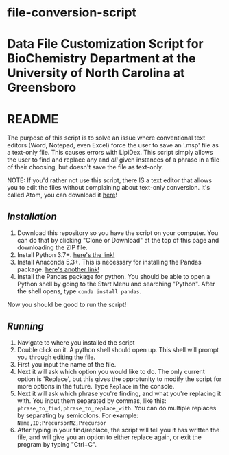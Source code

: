 # file-conversion-script
# Data File Customization Script for BioChemistry Department at the University of North Carolina at Greensboro

# README

The purpose of this script is to solve an issue where conventional text editors (Word, Notepad, even Excel) force the user to
save an '.msp' file as a text-only file. This causes errors with LipiDex. This script simply allows the user to find and
replace any and *all* given instances of a phrase in a file of their choosing, but doesn't save the file as text-only.

NOTE: If you'd rather not use this script, there IS a text editor that allows you to edit the files without complaining about text-only conversion. It's called Atom, you can download it [here](https://atom.io/)!

## _Installation_

1. Download this repository so you have the script on your computer. You can do that by clicking "Clone or Download" at the top of this page and downloading the ZIP file.
2. Install Python 3.7+. [here's the link!](https://www.python.org/downloads/)
3. Install Anaconda 5.3+. This is necessary for installing the Pandas package. [here's another link!](https://www.anaconda.com/download/#windows)
4. Install the Pandas package for python. You should be able to open a Python shell by going to the Start Menu and searching "Python". After the shell opens, type `conda install pandas`. 

Now you should be good to run the script!

## _Running_

1. Navigate to where you installed the script
2. Double click on it. A python shell should open up. This shell will prompt you through editing the file.
3. First you input the name of the file.
4. Next it will ask which option you would like to do. The only current option is 'Replace', but this gives the opprotunity to modify the script for more options in the future. Type `Replace` in the console.
5. Next it will ask which phrase you're finding, and what you're replacing it with. You input them separated by commas, like this: `phrase_to_find,phrase_to_replace_with`. You can do multiple replaces by separating by semicolons.
For example: `Name,ID;PrecursorMZ,Precursor`
6. After typing in your find/replace, the script will tell you it has written the file, and will give you an option to either replace again, or exit the program by typing "Ctrl+C".
